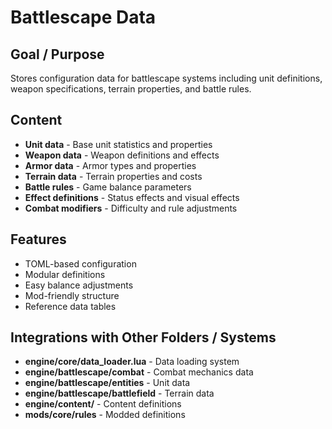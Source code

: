 # Battlescape Data

## Goal / Purpose
Stores configuration data for battlescape systems including unit definitions, weapon specifications, terrain properties, and battle rules.

## Content
- **Unit data** - Base unit statistics and properties
- **Weapon data** - Weapon definitions and effects
- **Armor data** - Armor types and properties
- **Terrain data** - Terrain properties and costs
- **Battle rules** - Game balance parameters
- **Effect definitions** - Status effects and visual effects
- **Combat modifiers** - Difficulty and rule adjustments

## Features
- TOML-based configuration
- Modular definitions
- Easy balance adjustments
- Mod-friendly structure
- Reference data tables

## Integrations with Other Folders / Systems
- **engine/core/data_loader.lua** - Data loading system
- **engine/battlescape/combat** - Combat mechanics data
- **engine/battlescape/entities** - Unit data
- **engine/battlescape/battlefield** - Terrain data
- **engine/content/** - Content definitions
- **mods/core/rules** - Modded definitions
